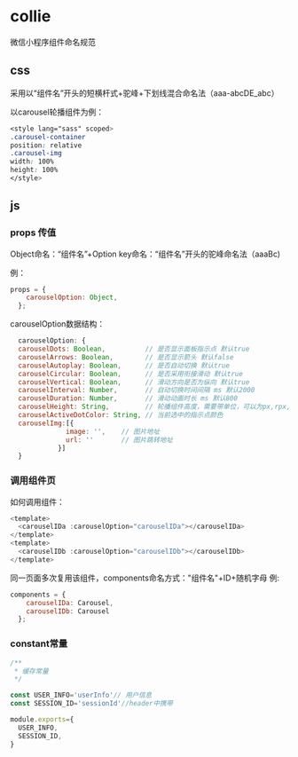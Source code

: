 # collie

微信小程序组件命名规范

## css

采用以“组件名”开头的短横杆式+驼峰+下划线混合命名法（aaa-abcDE\_abc）

以carousel轮播组件为例：

```css
<style lang="sass" scoped>
.carousel-container
position: relative
.carousel-img
width: 100%
height: 100%
</style>
```

## js

### props 传值

Object命名：“组件名”+Option
key命名：“组件名”开头的驼峰命名法（aaaBc\)

例：

```js
props = {
    carouselOption: Object,
  };
```
carouselOption数据结构：
```js
  carouselOption: {
  carouselDots: Boolean,          // 是否显示面板指示点 默认true
  carouselArrows: Boolean,        // 是否显示箭头 默认false
  carouselAutoplay: Boolean,      // 是否自动切换 默认true
  carouselCircular: Boolean,      // 是否采用衔接滑动 默认true
  carouselVertical: Boolean,      // 滑动方向是否为纵向 默认true
  carouselInterval: Number,       // 自动切换时间间隔 ms 默认2000
  carouselDuration: Number,       // 滑动动画时长 ms 默认800
  carouselHeight: String,         // 轮播组件高度，需要带单位，可以为px,rpx,vh等css单位
  carouselActiveDotColor: String, // 当前选中的指示点颜色 
  carouselImg:[{
              image: '',    // 图片地址
              url: ''       // 图片跳转地址
            }]
  }               
```

### 调用组件页
如何调用组件：
```js
<template> 
  <carouselIDa :carouselOption="carouselIDa"></carouselIDa>
</template>
<template> 
  <carouselIDb :carouselOption="carouselIDb"></carouselIDb>
</template>
```
同一页面多次复用该组件，components命名方式："组件名"+ID+随机字母
例:
```js
components = {
    carouselIDa: Carousel,
    carouselIDb: Carousel
  };
```
### constant常量

```js
/**
 * 缓存常量
 */

const USER_INFO='userInfo'// 用户信息
const SESSION_ID='sessionId'//header中携带

module.exports={
  USER_INFO,
  SESSION_ID,
}
```



